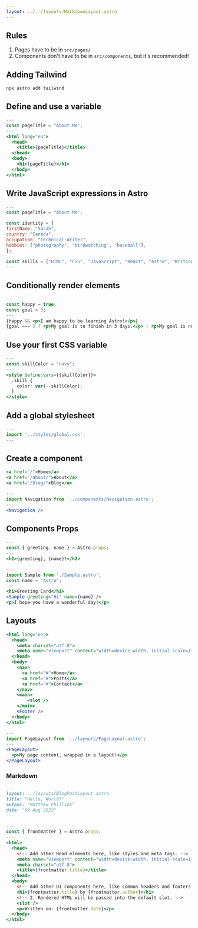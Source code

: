 ```yaml
---
layout: ../../layouts/MarkdownLayout.astro
---
```


## Rules

1. Pages have to be in `src/pages/`
2. Components don't have to be in `src/components`, but it's recommended!

## Adding Tailwind

`npx astro add tailwind`

## Define and use a variable

```jsx
---
const pageTitle = "About Me";
---
<html lang="en">
  <head>
    <title>{pageTitle}</title>
  </head>
  <body>
    <h1>{pageTitle}</h1>
  </body>
</html>
```

## Write JavaScript expressions in Astro

```jsx
---
const pageTitle = "About Me";

const identity = {
firstName: "Sarah",
country: "Canada",
occupation: "Technical Writer",
hobbies: ["photography", "birdwatching", "baseball"],
};

const skills = ["HTML", "CSS", "JavaScript", "React", "Astro", "Writing Docs"];
---
```

## Conditionally render elements

```jsx
---
const happy = true;
const goal = 3;
---
{happy && <p>I am happy to be learning Astro!</p>}
{goal === 3 ? <p>My goal is to finish in 3 days.</p> : <p>My goal is not 3 days.</p>}
```

## Use your first CSS variable

```jsx
---
const skillColor = "navy";
---
<style define:vars={{skillColor}}>
  .skill {
    color: var(--skillColor);
  }
</style>
```

## Add a global stylesheet

```jsx
---
import '../styles/global.css';
---
```

## Create a component

```jsx title="src/components/Navigation.astro"
<a href="/">Home</a>
<a href="/about/">About</a>
<a href="/blog/">Blog</a>
```

```jsx title="src/pages/index.astro"
---
import Navigation from '../components/Navigation.astro';
---
<Navigation />
```

## Components Props

```jsx title="src/components/Sample.astro"
---
const { greeting, name } = Astro.props;
---
<h2>{greeting}, {name}!</h2>
```

```jsx title="src/index.astro"
---
import Sample from './Sample.astro';
const name = 'Astro';
---
<h1>Greeting Card</h1>
<Sample greeting="Hi" name={name} />
<p>I hope you have a wonderful day!</p>
```

## Layouts

```jsx hl=13 title="src/layouts/PageLayout.astro"
<html lang="en">
  <head>
    <meta charset="utf-8">
    <meta name="viewport" content="width=device-width, initial-scale=1">
  </head>
  <body>
    <nav>
      <a href="#">Home</a>
      <a href="#">Posts</a>
      <a href="#">Contact</a>
    </nav>
    <main>
	    <slot />
	</main>
    <Footer />
  </body>
</html>

```

```jsx title="src/pages/index.astro"
---
import PageLayout from '../layouts/PageLayout.astro';
---
<PageLayout>
  <p>My page content, wrapped in a layout!</p>
</PageLayout>

```

### Markdown

```md
---
layout: ../layouts/BlogPostLayout.astro
title: "Hello, World!"
author: "Matthew Phillips"
date: "09 Aug 2022"
---
```

```jsx title="src/layouts/BlogPostLayout.astro"
---
const { frontmatter } = Astro.props;
---
<html>
  <head>
    <!-- Add other Head elements here, like styles and meta tags. -->
    <meta name="viewport" content="width=device-width, initial-scale=1">
    <meta charset="utf-8">
    <title>{frontmatter.title}</title>
  </head>
  <body>
    <!-- Add other UI components here, like common headers and footers. -->
    <h1>{frontmatter.title} by {frontmatter.author}</h1>
    <!-- 2. Rendered HTML will be passed into the default slot. -->
    <slot />
    <p>Written on: {frontmatter.date}</p>
  </body>
</html>
```
